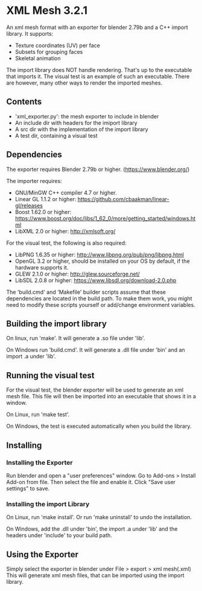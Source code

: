 # XML Mesh 3.2.1
An xml mesh format with an exporter for blender 2.79b and a C++ import library.
It supports:
* Texture coordinates (UV) per face
* Subsets for grouping faces
* Skeletal animation

The import library does NOT handle rendering. That's up to the executable that imports it.
The visual test is an example of such an executable. There are however, many other ways to render the imported meshes.

## Contents
* 'xml_exporter.py': the mesh exporter to include in blender
* An include dir with headers for the imiport library
* A src dir with the implementation of the import library
* A test dir, containing a visual test

## Dependencies
The exporter requires Blender 2.79b or higher. (https://www.blender.org/)

The importer requires:
* GNU/MinGW C++ compiler 4.7 or higher.
* Linear GL 1.1.2 or higher: https://github.com/cbaakman/linear-gl/releases
* Boost 1.62.0 or higher: https://www.boost.org/doc/libs/1_62_0/more/getting_started/windows.html
* LibXML 2.0 or higher: http://xmlsoft.org/

For the visual test, the following is also required:
* LibPNG 1.6.35 or higher: http://www.libpng.org/pub/png/libpng.html
* OpenGL 3.2 or higher, should be installed on your OS by default, if the hardware supports it.
* GLEW 2.1.0 or higher: http://glew.sourceforge.net/
* LibSDL 2.0.8 or higher: https://www.libsdl.org/download-2.0.php

The 'build.cmd' and 'Makefile' builder scripts assume that these dependencies are located in the build path.
To make them work, you might need to modify these scripts yourself or add/change environment variables.

## Building the import library
On linux, run 'make'. It will generate a .so file under 'lib'.

On Windows run 'build.cmd'. It will generate a .dll file under 'bin' and an import .a under 'lib'.

## Running the visual test
For the visual test, the blender exporter will be used to generate an xml mesh file.
This file will then be imported into an executable that shows it in a window.

On Linux, run 'make test'.

On Windows, the test is executed automatically when you build the library.

## Installing

### Installing the Exporter
Run blender and open a "user preferences" window. Go to Add-ons > Install Add-on from file. Then select the file and enable it.
Click "Save user settings" to save.

### Installing the import Library
On Linux, run 'make install'. Or run 'make uninstall' to undo the installation.

On Windows, add the .dll under 'bin', the import .a under 'lib' and the headers under 'include' to your build path.

## Using the Exporter
Simply select the exporter in blender under File > export > xml mesh(.xml)
This will generate xml mesh files, that can be imported using the import library.
